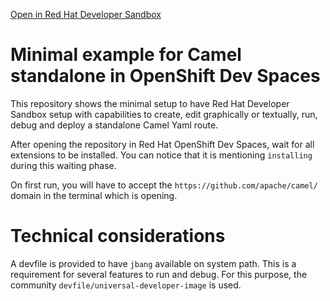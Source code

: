 [Open in Red Hat Developer Sandbox](https://workspaces.openshift.com/#https://github.com/apupier/devspaces-camel-minimal.git)

# Minimal example for Camel standalone in OpenShift Dev Spaces

This repository shows the minimal setup to have Red Hat Developer Sandbox setup with capabilities to create, edit graphically or textually, run, debug and deploy a standalone Camel Yaml route.

After opening the repository in Red Hat OpenShift Dev Spaces, wait for all extensions to be installed. You can notice that it is mentioning `installing` during this waiting phase.

On first run, you will have to accept the `https://github.com/apache/camel/` domain in the terminal which is opening.

# Technical considerations

A devfile is provided to have `jbang` available on system path. This is a requirement for several features to run and debug. For this purpose, the community `devfile/universal-developer-image` is used.
